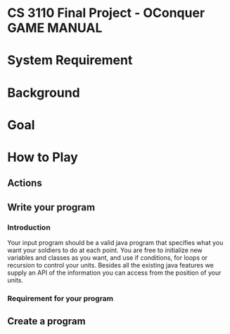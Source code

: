 # CS 3110 Final Project - OConquer GAME MANUAL

# System Requirement

# Background

# Goal

# How to Play


## Actions

<!-- ------------------------- -->
## Write your program

### Introduction

Your input program should be a valid java program that specifies what you want
your soldiers to do at each point. You are free to initialize new variables and
classes as you want, and use if conditions, for loops or recursion to control
your units. Besides all the existing java features we supply an API of
the information you can access from the position of your units.



### Requirement for your program





## Create a program
